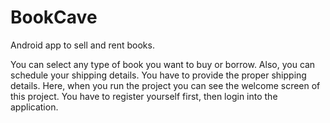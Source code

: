 # BookCave
Android app to sell and rent books.

You can select any type of book you want to buy or borrow. Also, you can schedule your shipping details. You have to provide the proper shipping details. Here, when you run the project you can see the welcome screen of this project. You have to register yourself first, then login into the application.


